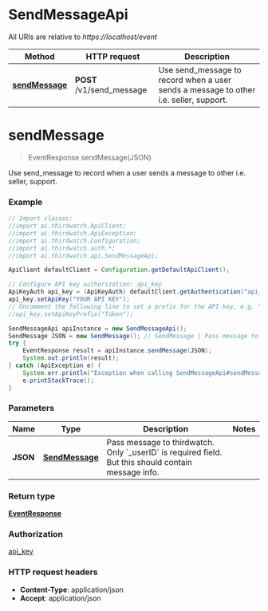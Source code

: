 # SendMessageApi

All URIs are relative to *https://localhost/event*

Method | HTTP request | Description
------------- | ------------- | -------------
[**sendMessage**](SendMessageApi.md#sendMessage) | **POST** /v1/send_message | Use send_message to record when a user sends a message to other i.e. seller, support.


<a name="sendMessage"></a>
# **sendMessage**
> EventResponse sendMessage(JSON)

Use send_message to record when a user sends a message to other i.e. seller, support.

### Example
```java
// Import classes:
//import ai.thirdwatch.ApiClient;
//import ai.thirdwatch.ApiException;
//import ai.thirdwatch.Configuration;
//import ai.thirdwatch.auth.*;
//import ai.thirdwatch.api.SendMessageApi;

ApiClient defaultClient = Configuration.getDefaultApiClient();

// Configure API key authorization: api_key
ApiKeyAuth api_key = (ApiKeyAuth) defaultClient.getAuthentication("api_key");
api_key.setApiKey("YOUR API KEY");
// Uncomment the following line to set a prefix for the API key, e.g. "Token" (defaults to null)
//api_key.setApiKeyPrefix("Token");

SendMessageApi apiInstance = new SendMessageApi();
SendMessage JSON = new SendMessage(); // SendMessage | Pass message to thirdwatch. Only `_userID` is required field. But this should contain message info.
try {
    EventResponse result = apiInstance.sendMessage(JSON);
    System.out.println(result);
} catch (ApiException e) {
    System.err.println("Exception when calling SendMessageApi#sendMessage");
    e.printStackTrace();
}
```

### Parameters

Name | Type | Description  | Notes
------------- | ------------- | ------------- | -------------
 **JSON** | [**SendMessage**](SendMessage.md)| Pass message to thirdwatch. Only &#x60;_userID&#x60; is required field. But this should contain message info. |

### Return type

[**EventResponse**](EventResponse.md)

### Authorization

[api_key](../README.md#api_key)

### HTTP request headers

 - **Content-Type**: application/json
 - **Accept**: application/json

